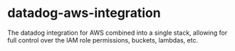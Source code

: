 # datadog-aws-integration
The datadog integration for AWS combined into a single stack, allowing for full control over the IAM role permissions, buckets, lambdas, etc.
